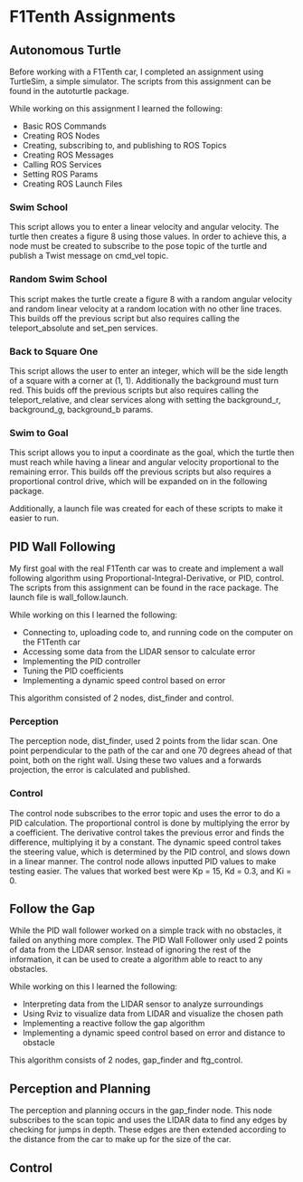 # F1Tenth Assignments
## Autonomous Turtle
Before working with a F1Tenth car, I completed an assignment using TurtleSim, a simple simulator. The scripts from this assignment can be found in the autoturtle package.

While working on this assignment I learned the following:
- Basic ROS Commands
- Creating ROS Nodes
- Creating, subscribing to, and publishing to ROS Topics
- Creating ROS Messages
- Calling ROS Services
- Setting ROS Params
- Creating ROS Launch Files

### Swim School
This script allows you to enter a linear velocity and angular velocity. The turtle then creates a figure 8 using those values. In order to achieve this, a node must be created to subscribe to the pose topic of the turtle and publish a Twist message on cmd_vel topic.
### Random Swim School
This script makes the turtle create a figure 8 with a random angular velocity and random linear velocity at a random location with no other line traces. This builds off the previous script but also requires calling the teleport_absolute and set_pen services.
### Back to Square One
This script allows the user to enter an integer, which will be the side length of a square with a corner at (1, 1). Additionally the background must turn red. This buids off the previous scripts but also requires calling the teleport_relative, and clear services along with setting the background_r, background_g, background_b params.
### Swim to Goal
This script allows you to input a coordinate as the goal, which the turtle then must reach while having a linear and angular velocity proportional to the remaining error. This builds off the previous scripts but also requires a proportional control drive, which will be expanded on in the following package.

Additionally, a launch file was created for each of these scripts to make it easier to run.


## PID Wall Following
My first goal with the real F1Tenth car was to create and implement a wall following algorithm using Proportional-Integral-Derivative, or PID, control. The scripts from this assignment can be found in the race package. The launch file is wall_follow.launch.

While working on this I learned the following:
- Connecting to, uploading code to, and running code on the computer on the F1Tenth car
- Accessing some data from the LIDAR sensor to calculate error
- Implementing the PID controller
- Tuning the PID coefficients
- Implementing a dynamic speed control based on error

This algorithm consisted of 2 nodes, dist_finder and control.

### Perception 
The perception node, dist_finder, used 2 points from the lidar scan. One point perpendicular to the path of the car and one 70 degrees ahead of that point, both on the right wall. Using these two values and a forwards projection, the error is calculated and published.

### Control
The control node subscribes to the error topic and uses the error to do a PID calculation. The proportional control is done by multiplying the error by a coefficient. The derivative control takes the previous error and finds the difference, multiplying it by a constant. The dynamic speed control takes the steering value, which is determined by the PID control, and slows down in a linear manner. The control node allows inputted PID values to make testing easier. The values that worked best were Kp = 15, Kd = 0.3, and Ki = 0.

## Follow the Gap
While the PID wall follower worked on a simple track with no obstacles, it failed on anything more complex. The PID Wall Follower only used 2 points of data from the LIDAR sensor. Instead of ignoring the rest of the information, it can be used to create a algorithm able to react to any obstacles.

While working on this I learned the following:
- Interpreting data from the LIDAR sensor to analyze surroundings
- Using Rviz to visualize data from LIDAR and visualize the chosen path
- Implementing a reactive follow the gap algorithm
- Implementing a dynamic speed control based on error and distance to obstacle

This algorithm consists of 2 nodes, gap_finder and ftg_control.

## Perception and Planning
The perception and planning occurs in the gap_finder node. This node subscribes to the scan topic and uses the LIDAR data to find any edges by checking for jumps in depth. These edges are then extended according to the distance from the car to make up for the size of the car. 



## Control
